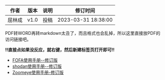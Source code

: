 | 作者   | 版本 | 说明 | 修订时间   |
| ------ | ---- | ---- | ---------- |
| 屈林成   | v1.0 | 投稿 | 2023-03-31 18:38:00 |

PDF转WORD再转markdown太丑了，而且格式也会乱掉，所以这里直接放PDF的访问链接吧。

**‼️直接点如果没反应，就右键，然后新建标签页打开即可‼️**

- [FOFA使用手册--修订版](README.assets/FOFA使用手册--修订版.pdf)
- [shodan使用手册--修订版](README.assets/shodan使用手册--修订版.pdf)
- [Zoomeye使用手册-修订版](README.assets/Zoomeye使用手册-修订版.pdf)

